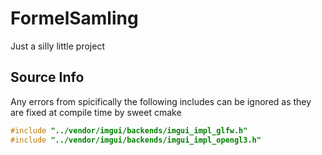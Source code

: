 # FormelSamling

Just a silly little project

## Source Info

Any errors from spicifically the following includes can be ignored as they are fixed at compile time by sweet cmake

```cpp
#include "../vendor/imgui/backends/imgui_impl_glfw.h"
#include "../vendor/imgui/backends/imgui_impl_opengl3.h"
```